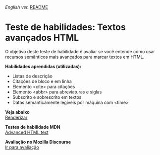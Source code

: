 <span><i>English ver.</i> <a href="https://github.com/alexandre-j-dev/Mozilla-Developer-Network-HTML/blob/HTML/Test%20your%20skills_%20Advanced%20HTML%20text/README.en.md"> README</a></span>

<h1>Teste de habilidades: Textos avançados HTML</h1>

<p> O objetivo deste teste de habilidade é avaliar se você entende como usar recursos semânticos mais avançados para marcar textos em HTML. </p>

<strong>Habilidades aprendidas (utilizadas):</strong>
<ul>  
<li>Listas de descrição</li>
<li>Citações de bloco e em linha</li>
<li>Elemento &lt;cite&gt; para citações</li>
<li>Elemento &lt;abbr&gt; para abreviaturas e siglas</li>
<li>Subscrito e sobrescrito em textos</li>
<li>Datas semanticamente legíveis por máquina com  &lt;time&gt;</li>
</ul>

<strong>Veja abaixo</strong><br>
<a href="https://htmlpreview.github.io/?https://github.com/alexandre-j-dev/Mozilla-Developer-Network-HTML/blob/HTML/Test%20your%20skills_%20Advanced%20HTML%20text/index.html"> Renderizar </a><br>

<strong>Testes de habilidade MDN</strong><br>
<a href="https://developer.mozilla.org/en-US/docs/Learn/HTML/Introduction_to_HTML/Test_your_skills:_Advanced_HTML_text"> Advanced HTML text </a>

<strong>Avaliação no Mozilla Discourse</strong><br>
<a href="https://discourse.mozilla.org/t/assessment-wanted-for-html-advanced-text-skill-test-1/106611/2">Ir para avaliação </a>
